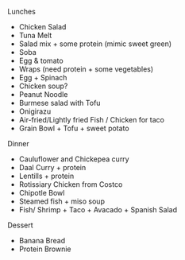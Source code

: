 Lunches

* Chicken Salad
* Tuna Melt
* Salad mix + some protein (mimic sweet green)
* Soba
* Egg & tomato
* Wraps (need protein + some vegetables)
* Egg + Spinach
* Chicken soup?
* Peanut Noodle
* Burmese salad with Tofu
* Onigirazu
* Air-fried/Lightly fried Fish / Chicken for taco
* Grain Bowl + Tofu + sweet potato

Dinner
 
* Cauluflower and Chickepea curry
* Daal Curry + protein
* Lentills + protein
* Rotissiary Chicken from Costco
* Chipotle Bowl
* Steamed fish + miso soup
* Fish/ Shrimp + Taco + Avacado + Spanish Salad

Dessert

* Banana Bread
* Protein Brownie